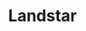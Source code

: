 ---
title: "Landstar"
caption: "Provides easy access to status updates on loads in transit and visibility to freight bill details"
home-image: "landstar.png"
order: 4
---